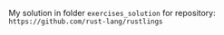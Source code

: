 My solution in folder `exercises_solution` for repository: `https://github.com/rust-lang/rustlings`
